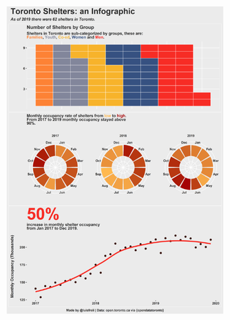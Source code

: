 ![alt text](https://github.com/Zetluis/R_Tidytuesday/blob/master/2020/W49_Toronto_Shelters/Shelters.png)
